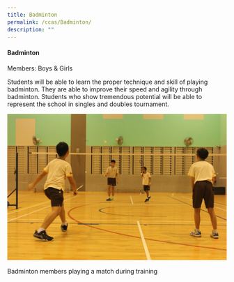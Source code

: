 ```yaml
---
title: Badminton
permalink: /ccas/Badminton/
description: ""
---
```

#### **Badminton**


Members: Boys & Girls  

Students will be able to learn the proper technique and skill of playing badminton. They are able to improve their speed and agility through badminton. Students who show tremendous potential will be able to represent the school in singles and doubles tournament.

![](/images/Fuhua%20Experience/Student%20Development/CCA/Badminton/B1.jpg) 

Badminton members playing a match during training